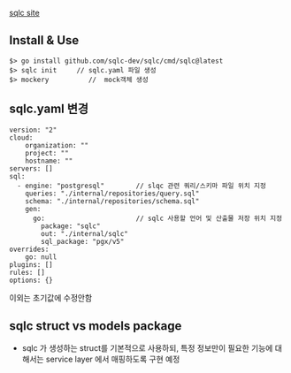 [sqlc site](https://docs.sqlc.dev/en/latest/index.html)

## Install & Use
```
$> go install github.com/sqlc-dev/sqlc/cmd/sqlc@latest
$> sqlc init     // sqlc.yaml 파일 생성
$> mockery          //  mock객체 생성 

```
## sqlc.yaml 변경
```
version: "2"
cloud:
    organization: ""
    project: ""
    hostname: ""
servers: []
sql:                
  - engine: "postgresql"        // slqc 관련 쿼리/스키마 파일 위치 지정 
    queries: "./internal/repositories/query.sql"
    schema: "./internal/repositories/schema.sql"
    gen:
      go:                       // sqlc 사용할 언어 및 산출물 저장 위치 지정
        package: "sqlc"             
        out: "./internal/sqlc"
        sql_package: "pgx/v5"
overrides:
    go: null
plugins: []
rules: []
options: {}
```
이외는 초기값에 수정안함

## sqlc struct vs models package 
- sqlc 가 생성하는 struct를 기본적으로 사용하되, 특정 정보만이 필요한 기능에 대해서는 service layer 에서 매핑하도록 구현 예정

